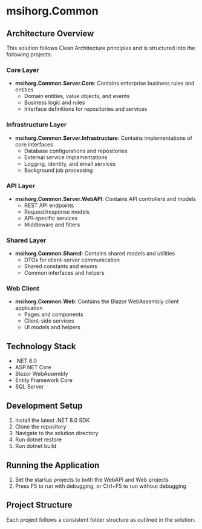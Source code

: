 # msihorg.Common

## Architecture Overview
This solution follows Clean Architecture principles and is structured into the following projects:

### Core Layer
- **msihorg.Common.Server.Core**: Contains enterprise business rules and entities
  - Domain entities, value objects, and events
  - Business logic and rules
  - Interface definitions for repositories and services

### Infrastructure Layer
- **msihorg.Common.Server.Infrastructure**: Contains implementations of core interfaces
  - Database configurations and repositories
  - External service implementations
  - Logging, identity, and email services
  - Background job processing

### API Layer
- **msihorg.Common.Server.WebAPI**: Contains API controllers and models
  - REST API endpoints
  - Request/response models
  - API-specific services
  - Middleware and filters

### Shared Layer
- **msihorg.Common.Shared**: Contains shared models and utilities
  - DTOs for client-server communication
  - Shared constants and enums
  - Common interfaces and helpers

### Web Client
- **msihorg.Common.Web**: Contains the Blazor WebAssembly client application
  - Pages and components
  - Client-side services
  - UI models and helpers

## Technology Stack
- .NET 8.0
- ASP.NET Core
- Blazor WebAssembly
- Entity Framework Core
- SQL Server

## Development Setup
1. Install the latest .NET 8.0 SDK
2. Clone the repository
3. Navigate to the solution directory
4. Run dotnet restore
5. Run dotnet build

## Running the Application
1. Set the startup projects to both the WebAPI and Web projects
2. Press F5 to run with debugging, or Ctrl+F5 to run without debugging

## Project Structure
Each project follows a consistent folder structure as outlined in the solution.
